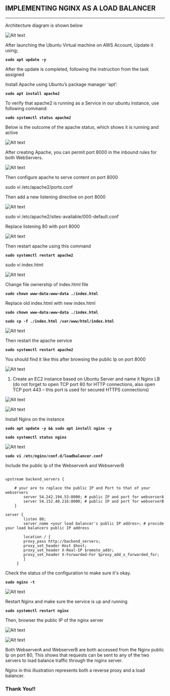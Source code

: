 ## IMPLEMENTING NGINX AS A LOAD BALANCER
---

Architecture diagram is shown below

![Alt text](<Nginx LB/Architecture.png>)

After launching the Ubuntu Virtual machine on AWS Account, Update it using;

**`sudo apt update -y`**

After the update is completed, following the instruction from the task assigned

Install Apache using Ubuntu’s package manager ‘apt’:

**`sudo apt install apache2`**

To verify that apache2 is running as a Service in our ubuntu instance, use following command:

**`sudo systemctl status apache2`**

Below is the outcome of the apache status, which shows it is running and active

![Alt text](<Nginx LB/Status of Apache.png>)

After creating Apache, you can permit port 8000 in the inbound rules for both WebServers.

![Alt text](<Nginx LB/Inbound rule.png>)

Then configure apache to serve content on port 8000

sudo vi /etc/apache2/ports.conf 

Then add a new listening directive on port 8000

![Alt text](<Nginx LB/Listen 8000.png>)

sudo vi /etc/apache2/sites-available/000-default.conf

Replace listening 80 with port 8000

![Alt text](<Nginx LB/Listen2.png>)

Then restart apache using this command

**`sudo systemctl restart apache2`**

sudo vi index.html

![Alt text](<Nginx LB/Index.png>)

Change file ownership of index.html file

**`sudo chown www-data:www-data ./index.html`**

Replace old index.html with new index.html

**`sudo chown www-data:www-data ./index.html`**

**`sudo cp -f ./index.html /var/www/html/index.html`**

![Alt text](<Nginx LB/Chown.png>)

Then restart the apache service

**`sudo systemctl restart apache2`**

You should find it like this after browsing the public Ip on port 8000

![Alt text](<Nginx LB/Webpage.png>)

1. Create an EC2 instance based on Ubuntu Server and name it Nginx LB (do not forget to open TCP port 80 for HTTP connections, also open TCP port 443 – this port is used for secured HTTPS connections)

![Alt text](<Nginx LB/Nginx Lb.png>)

![Alt text](<Nginx LB/Inbound rule nginx.png>)

Install Nginx on the instance

**`sudo apt update -y && sudo apt install nginx -y`**

**`sudo systemctl status nginx`**

![Alt text](<Nginx LB/Status of nginx.png>)

**`sudo vi /etc/nginx/conf.d/loadbalancer.conf`**

Include the public Ip of the WebserverA and WebserverB

```
        
upstream backend_servers {

    # your are to replace the public IP and Port to that of your webservers
        server 54.242.194.53:8000; # public IP and port for webserserA
        server 54.152.40.216:8000; # public IP and port for webserverB
    }

server {
        listen 80;
        server_name <your load balancer's public IP addres>; # provide your load balancers public IP address

        location / {
        proxy_pass http://backend_servers;
        proxy_set_header Host $host;
        proxy_set_header X-Real-IP $remote_addr;
        proxy_set_header X-Forwarded-For $proxy_add_x_forwarded_for;
        }
     }    

```

Check the status of the configuration to make sure it's okay.

**`sudo nginx -t`**

![Alt text](<Nginx LB/nginx config test.png>)


Restart Nginx and make sure the service is up and running

**`sudo systemctl restart nginx`**

Then, browser the public IP of the nginx server 

![Alt text](<Nginx LB/New webpage.png>)

![Alt text](<Nginx LB/New webpage1.png>)

Both WebserverA and WebserverB are both accessed from the Nginx public Ip on port 80, This shows that requests can be sent to any of the two servers to load balance traffic through the niginx server.

Nginx in this illustration represents both a reverse proxy and a load balancer.

### Thank You!!
